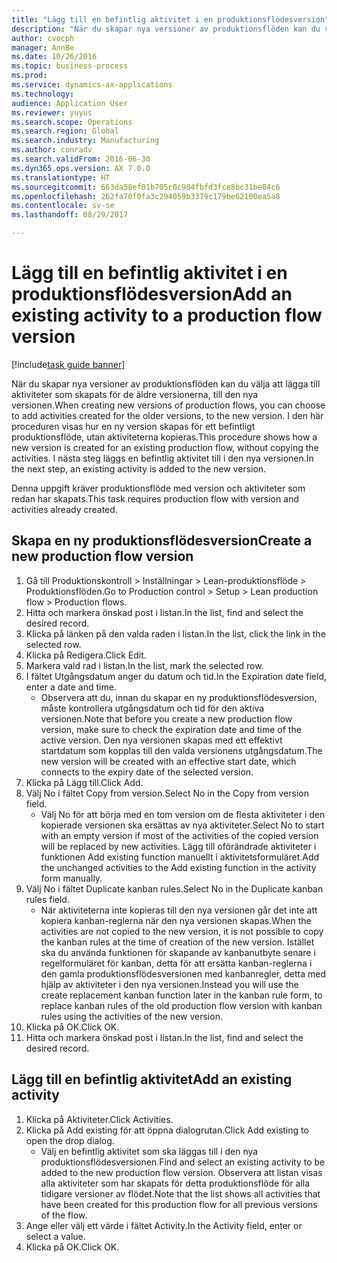 ```yaml
--- 
title: "Lägg till en befintlig aktivitet i en produktionsflödesversion"
description: "När du skapar nya versioner av produktionsflöden kan du välja att lägga till aktiviteter som skapats för de äldre versionerna, till den nya versionen."
author: cvocph
manager: AnnBe
ms.date: 10/26/2016
ms.topic: business-process
ms.prod: 
ms.service: dynamics-ax-applications
ms.technology: 
audience: Application User
ms.reviewer: yuyus
ms.search.scope: Operations
ms.search.region: Global
ms.search.industry: Manufacturing
ms.author: conradv
ms.search.validFrom: 2016-06-30
ms.dyn365.ops.version: AX 7.0.0
ms.translationtype: HT
ms.sourcegitcommit: 663da58ef01b705c0c984fbfd3fce8bc31be04c6
ms.openlocfilehash: 262fa70f0fa3c294059b3379c179be62100ea5a8
ms.contentlocale: sv-se
ms.lasthandoff: 08/29/2017

---
```

# <a name="add-an-existing-activity-to-a-production-flow-version"></a><span data-ttu-id="5c81e-103">Lägg till en befintlig aktivitet i en produktionsflödesversion</span><span class="sxs-lookup"><span data-stu-id="5c81e-103">Add an existing activity to a production flow version</span></span>

[!include[task guide banner](../../includes/task-guide-banner.md)]

<span data-ttu-id="5c81e-104">När du skapar nya versioner av produktionsflöden kan du välja att lägga till aktiviteter som skapats för de äldre versionerna, till den nya versionen.</span><span class="sxs-lookup"><span data-stu-id="5c81e-104">When creating new versions of production flows, you can choose to add activities created for the older versions, to the new version.</span></span> <span data-ttu-id="5c81e-105">I den här proceduren visas hur en ny version skapas för ett befintligt produktionsflöde, utan aktiviteterna kopieras.</span><span class="sxs-lookup"><span data-stu-id="5c81e-105">This procedure shows how a new version is created for an existing production flow, without copying the activities.</span></span> <span data-ttu-id="5c81e-106">I nästa steg läggs en befintlig aktivitet till i den nya versionen.</span><span class="sxs-lookup"><span data-stu-id="5c81e-106">In the next step, an existing activity is added to the new version.</span></span> 

<span data-ttu-id="5c81e-107">Denna uppgift kräver produktionsflöde med version och aktiviteter som redan har skapats.</span><span class="sxs-lookup"><span data-stu-id="5c81e-107">This task requires production flow with version and activities already created.</span></span>


## <a name="create-a-new-production-flow-version"></a><span data-ttu-id="5c81e-108">Skapa en ny produktionsflödesversion</span><span class="sxs-lookup"><span data-stu-id="5c81e-108">Create a new production flow version</span></span>
1. <span data-ttu-id="5c81e-109">Gå till Produktionskontroll > Inställningar > Lean-produktionsflöde > Produktionsflöden.</span><span class="sxs-lookup"><span data-stu-id="5c81e-109">Go to Production control > Setup > Lean production flow > Production flows.</span></span>
2. <span data-ttu-id="5c81e-110">Hitta och markera önskad post i listan.</span><span class="sxs-lookup"><span data-stu-id="5c81e-110">In the list, find and select the desired record.</span></span>
3. <span data-ttu-id="5c81e-111">Klicka på länken på den valda raden i listan.</span><span class="sxs-lookup"><span data-stu-id="5c81e-111">In the list, click the link in the selected row.</span></span>
4. <span data-ttu-id="5c81e-112">Klicka på Redigera.</span><span class="sxs-lookup"><span data-stu-id="5c81e-112">Click Edit.</span></span>
5. <span data-ttu-id="5c81e-113">Markera vald rad i listan.</span><span class="sxs-lookup"><span data-stu-id="5c81e-113">In the list, mark the selected row.</span></span>
6. <span data-ttu-id="5c81e-114">I fältet Utgångsdatum anger du datum och tid.</span><span class="sxs-lookup"><span data-stu-id="5c81e-114">In the Expiration date field, enter a date and time.</span></span>
    * <span data-ttu-id="5c81e-115">Observera att du, innan du skapar en ny produktionsflödesversion, måste kontrollera utgångsdatum och tid för den aktiva versionen.</span><span class="sxs-lookup"><span data-stu-id="5c81e-115">Note that before you create a new production flow version, make sure to check the expiration date and time of the active version.</span></span> <span data-ttu-id="5c81e-116">Den nya versionen skapas med ett effektivt startdatum som kopplas till den valda versionens utgångsdatum.</span><span class="sxs-lookup"><span data-stu-id="5c81e-116">The new version will be created with an effective start date, which connects to the expiry date of the selected version.</span></span>  
7. <span data-ttu-id="5c81e-117">Klicka på Lägg till.</span><span class="sxs-lookup"><span data-stu-id="5c81e-117">Click Add.</span></span>
8. <span data-ttu-id="5c81e-118">Välj No i fältet Copy from version.</span><span class="sxs-lookup"><span data-stu-id="5c81e-118">Select No in the Copy from version field.</span></span>
    * <span data-ttu-id="5c81e-119">Välj No för att börja med en tom version om de flesta aktiviteter i den kopierade versionen ska ersättas av nya aktiviteter.</span><span class="sxs-lookup"><span data-stu-id="5c81e-119">Select No to start with an empty version if most of the activities of the copied version will be replaced by new activities.</span></span> <span data-ttu-id="5c81e-120">Lägg till oförändrade aktiviteter i funktionen Add existing function manuellt i aktivitetsformuläret.</span><span class="sxs-lookup"><span data-stu-id="5c81e-120">Add the unchanged activities to the Add existing function in the activity form manually.</span></span>  
9. <span data-ttu-id="5c81e-121">Välj No i fältet Duplicate kanban rules.</span><span class="sxs-lookup"><span data-stu-id="5c81e-121">Select No in the Duplicate kanban rules field.</span></span>
    * <span data-ttu-id="5c81e-122">När aktiviteterna inte kopieras till den nya versionen går det inte att kopiera kanban-reglerna när den nya versionen skapas.</span><span class="sxs-lookup"><span data-stu-id="5c81e-122">When the activities are not copied to the new version, it is not possible to copy the kanban rules at the time of creation of the new version.</span></span>   <span data-ttu-id="5c81e-123">Istället ska du använda funktionen för skapande av kanbanutbyte senare i regelformuläret för kanban, detta för att ersätta kanban-reglerna i den gamla produktionsflödesversionen med kanbanregler, detta med hjälp av aktiviteter i den nya versionen.</span><span class="sxs-lookup"><span data-stu-id="5c81e-123">Instead you will use the create replacement kanban function later in the kanban rule form, to replace kanban rules of the old production flow version with kanban rules using the activities of the new version.</span></span>  
10. <span data-ttu-id="5c81e-124">Klicka på OK.</span><span class="sxs-lookup"><span data-stu-id="5c81e-124">Click OK.</span></span>
11. <span data-ttu-id="5c81e-125">Hitta och markera önskad post i listan.</span><span class="sxs-lookup"><span data-stu-id="5c81e-125">In the list, find and select the desired record.</span></span>

## <a name="add-an-existing-activity"></a><span data-ttu-id="5c81e-126">Lägg till en befintlig aktivitet</span><span class="sxs-lookup"><span data-stu-id="5c81e-126">Add an existing activity</span></span>
1. <span data-ttu-id="5c81e-127">Klicka på Aktiviteter.</span><span class="sxs-lookup"><span data-stu-id="5c81e-127">Click Activities.</span></span>
2. <span data-ttu-id="5c81e-128">Klicka på Add existing för att öppna dialogrutan.</span><span class="sxs-lookup"><span data-stu-id="5c81e-128">Click Add existing to open the drop dialog.</span></span>
    * <span data-ttu-id="5c81e-129">Välj en befintlig aktivitet som ska läggas till i den nya produktionsflödesversionen.</span><span class="sxs-lookup"><span data-stu-id="5c81e-129">Find and select an existing activity to be added to the new production flow version.</span></span>  <span data-ttu-id="5c81e-130">Observera att listan visas alla aktiviteter som har skapats för detta produktionsflöde för alla tidigare versioner av flödet.</span><span class="sxs-lookup"><span data-stu-id="5c81e-130">Note that the list shows all activities that have been created for this production flow for all previous versions of the flow.</span></span>  
3. <span data-ttu-id="5c81e-131">Ange eller välj ett värde i fältet Activity.</span><span class="sxs-lookup"><span data-stu-id="5c81e-131">In the Activity field, enter or select a value.</span></span>
4. <span data-ttu-id="5c81e-132">Klicka på OK.</span><span class="sxs-lookup"><span data-stu-id="5c81e-132">Click OK.</span></span>


